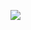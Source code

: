 [![](https://jitpack.io/v/saadallahchaima/testSDK.svg)](https://jitpack.io/#saadallahchaima/testSDK)

